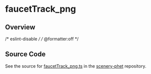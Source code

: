 # faucetTrack_png

## Overview

/* eslint-disable */
/* @formatter:off */



## Source Code

See the source for [faucetTrack_png.ts](https://github.com/phetsims/scenery-phet/blob/main/images/faucetTrack_png.ts) in the [scenery-phet](https://github.com/phetsims/scenery-phet) repository.
